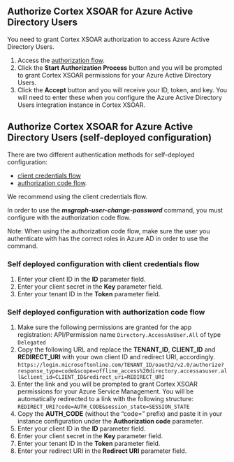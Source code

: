 
## Authorize Cortex XSOAR for Azure Active Directory Users

You need to grant Cortex XSOAR authorization to access Azure Active Directory Users.

1. Access the [authorization flow](https://oproxy.demisto.ninja/ms-graph-user).
2. Click the **Start Authorization Process** button and you will be prompted to grant Cortex XSOAR permissions for your Azure Active Directory Users.
3. Click the **Accept** button and you will receive your ID, token, and key. You will need to enter these when you configure the Azure Active Directory Users integration instance in Cortex XSOAR.

## Authorize Cortex XSOAR for Azure Active Directory Users (self-deployed configuration)

There are two different authentication methods for self-deployed configuration: 
- [client credentials flow](https://docs.microsoft.com/en-us/azure/active-directory/develop/v2-oauth2-client-creds-grant-flow)
- [authorization code flow](https://docs.microsoft.com/en-us/azure/active-directory/develop/v2-oauth2-auth-code-flow).

We recommend using the client credentials flow.

In order to use the ***msgraph-user-change-password*** command, you must configure with the authorization code flow.

Note: When using the authorization code flow, make sure the user you authenticate with has the correct roles in Azure AD in order to use the command.

### Self deployed configuration with client credentials flow
1. Enter your client ID in the **ID** parameter field.
2. Enter your client secret in the **Key** parameter field.
3. Enter your tenant ID in the **Token** parameter field.
   
### Self deployed configuration with authorization code flow
1. Make sure the following permissions are granted for the app registration:
   API/Permission name `Directory.AccessAsUser.All` of type `Delegated`
2. Copy the following URL and replace the **TENANT_ID**, **CLIENT_ID** and **REDIRECT_URI** with your own client ID and redirect URI, accordingly.
```https://login.microsoftonline.com/TENANT_ID/oauth2/v2.0/authorize?response_type=code&scope=offline_access%20directory.accessasuser.all&client_id=CLIENT_ID&redirect_uri=REDIRECT_URI```
3. Enter the link and you will be prompted to grant Cortex XSOAR permissions for your Azure Service Management. You will be automatically redirected to a link with the following structure:
```REDIRECT_URI?code=AUTH_CODE&session_state=SESSION_STATE```
4. Copy the **AUTH_CODE** (without the “code=” prefix) and paste it in your instance configuration under the **Authorization code** parameter.
5. Enter your client ID in the **ID** parameter field.
6. Enter your client secret in the **Key** parameter field.
7. Enter your tenant ID in the **Token** parameter field.
8. Enter your redirect URI in the **Redirect URI** parameter field.
